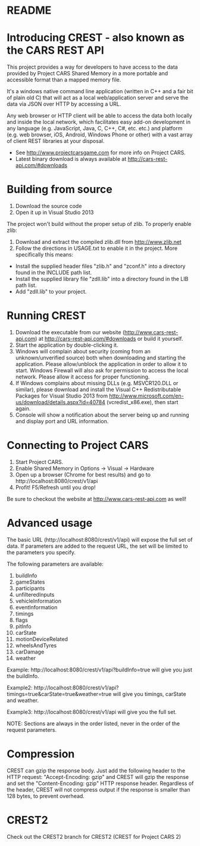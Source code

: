 # README #

# Introducing CREST - also known as the CARS REST API #

This project provides a way for developers to have access to the data provided by Project CARS Shared Memory in a more portable and accessible format than a mapped memory file.

It's a windows native command line application (written in C++ and a fair bit of plain old C) that will act as a local web/application server and serve the data via JSON over HTTP by accessing a URL.

Any web browser or HTTP client will be able to access the data both locally and inside the local network, which facilitates easy add-on development in any language (e.g. JavaScript, Java, C, C++, C#, etc. etc.) and platform (e.g. web browser, iOS, Android, Windows Phone or other) with a vast array of client REST libraries at your disposal.

* See http://www.projectcarsgame.com for more info on Project CARS.
* Latest binary download is always available at http://cars-rest-api.com/#downloads

# Building from source

1. Download the source code
2. Open it up in Visual Studio 2013

The project won't build without the proper setup of zlib. To properly enable zlib:

1. Download and extract the compiled zlib.dll from http://www.zlib.net
2. Follow the directions in USAGE.txt to enable it in the project. More specifically this means:

  * Install the supplied header files "zlib.h" and "zconf.h" into a directory found in the INCLUDE path list.
  * Install the supplied library file "zdll.lib" into a directory found in the LIB path list.
  * Add "zdll.lib" to your project.

# Running CREST

1. Download the executable from our website (http://www.cars-rest-api.com) at http://cars-rest-api.com/#downloads or build it yourself.
2. Start the application by double-clicking it.
3. Windows will complain about security (coming from an unknown/unverified source) both when downloading and starting the application. Please allow/unblock the application in order to allow it to start. Windows Firewall will also ask for permission to access the local network. Please allow it access for proper functioning.
4. If Windows complains about missing DLLs (e.g. MSVCR120.DLL or similar), please download and install the Visual C++ Redistributable Packages for Visual Studio 2013 from http://www.microsoft.com/en-us/download/details.aspx?id=40784 (vcredist_x86.exe), then start again.
5. Console will show a notification about the server being up and running and display port and URL information.

# Connecting to Project CARS

1. Start Project CARS.
2. Enable Shared Memory in Options -> Visual -> Hardware
3. Open up a browser (Chrome for best results) and go to http://localhost:8080/crest/v1/api
4. Profit! F5/Refresh until you drop!

Be sure to checkout the website at http://www.cars-rest-api.com as well!

# Advanced usage

The basic URL (http://localhost:8080/crest/v1/api) will expose the full set of data. If parameters are added to the request URL, the set will be limited to the parameters you specify.

The following parameters are available:

1. buildInfo
2. gameStates
3. participants
4. unfilteredInputs
5. vehicleInformation
6. eventInformation
7. timings
8. flags
9. pitInfo
10. carState
11. motionDeviceRelated
12. wheelsAndTyres
13. carDamage
14. weather

Example:  http://localhost:8080/crest/v1/api?buildInfo=true will give you just the buildInfo.

Example2: http://localhost:8080/crest/v1/api?timings=true&carState=true&weather=true will give you timings, carState and weather.

Example3: http://localhost:8080/crest/v1/api will give you the full set.

NOTE: Sections are always in the order listed, never in the order of the request parameters.

# Compression

CREST can gzip the response body. Just add the following header to the HTTP request: "Accept-Encoding: gzip" and CREST will gzip the response and set the "Content-Encoding: gzip" HTTP response header. Regardless of the header, CREST will not compress output if the response is smaller than 128 bytes, to prevent overhead.

# CREST2

Check out the CREST2 branch for CREST2 (CREST for Project CARS 2)

